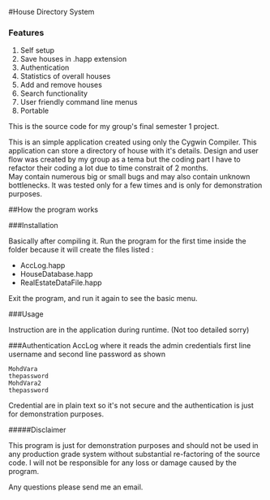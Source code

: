 #House Directory System

<h3>Features</h3>
  <ol>
   <li>Self setup</li>
   <li>Save houses in .happ extension</li>
   <li>Authentication</li>
   <li>Statistics of overall houses</li>
   <li>Add and remove houses</li>
   <li>Search functionality</li>
   <li>User friendly command line menus</li>
   <li>Portable</li>
  </ol>

This is the source code for my group's final semester 1 project.

This is an simple application created using only the Cygwin Compiler. This application can store a directory of house with it's details. Design and user flow was created by my group as a tema but the coding part I have to refactor their coding a lot due to time constrait of 2 months.   
May contain numerous big or small bugs and may also contain unknown bottlenecks. It was tested only for a few times and is only for demonstration purposes.


##How the program works

###Installation 

Basically after compiling it. Run the program for the first time inside the folder because it will create the files listed : 

<ul>
 <li>AccLog.happ</li>
 <li>HouseDatabase.happ</li>
 <li>RealEstateDataFile.happ</li>
</ul>

Exit the program, and run it again to see the basic menu. 

###Usage

Instruction are in the application during runtime.
(Not too detailed sorry)


###Authentication
 AccLog where it reads the admin credentials first line username and second line password as shown 
 
 ```
 MohdVara
 thepassword
 MohdVara2
 thepassword
 ```
 
Credential are in plain text so it's not secure and the authentication is just for demonstration purposes. 
  
#####Disclaimer 
 
 
This program is just for demonstration purposes and should not be used in any production grade system without substantial re-factoring of the source code. I will not be responsible for any loss or damage caused by the program. 
   
Any questions please send me an email.   
